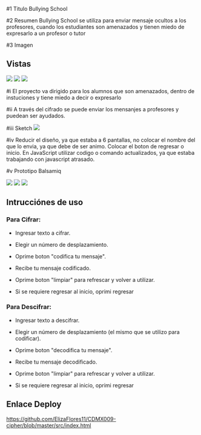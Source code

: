 #1 Titulo 
Bullying School

#2 Resumen 
Bullying School se utiliza para enviar mensaje ocultos a los profesores, cuando los estudiantes son amenazados y tienen
miedo de expresarlo a un profesor o tutor 

#3 Imagen 

## Vistas

<img src ="readme/Vista/Inicio.png">

<img src ="readme/Vista/Cifrado.png">

<img src ="readme/Vista/Descifrado.png">

#i 
El proyecto va dirigido para los alumnos que son amenazados, dentro de instuciones y tiene miedo 
a decir o expresarlo

#ii
A través del cifrado se puede enviar los mensanjes a profesores y puedean ser ayudados.

#iii Sketch
<img src ="readme/Balsamiq/sketch.jpg">

#iv 
Reducir el diseño, ya que estaba a 6 pantallas, no colocar el nombre del que lo envia, ya que debe de ser animo.
Colocar el boton de regresar o inicio.
En JavaScript utilizar codigo o comando actualizados, ya que estaba trabajando con javascript atrasado.

#v Prototipo Balsamiq

<img src ="readme/Balsamiq/Final1.png">

<img src ="readme/Balsamiq/Final2.png">

<img src ="readme/Balsamiq/Final3.png">

## Intrucciónes de uso

### Para Cifrar:

* Ingresar texto a cifrar.

* Elegir un número de desplazamiento.

* Oprime boton "codifica tu mensaje".

* Recibe tu mensaje codificado.

* Oprime boton "limpiar" para refrescar y volver a utilizar.

* Si se requiere regresar al inicio, oprimi regresar

### Para Descifrar:

* Ingresar texto a descifrar.

* Elegir un número de desplazamiento (el mismo que se utilizo para codificar).

* Oprime boton "decodifica tu mensaje".

* Recibe tu mensaje decodificado.

* Oprime boton "limpiar" para refrescar y volver a utilizar.

* Si se requiere regresar al inicio, oprimi regresar

## Enlace Deploy

https://github.com/ElizaFlores11/CDMX009-cipher/blob/master/src/index.html





